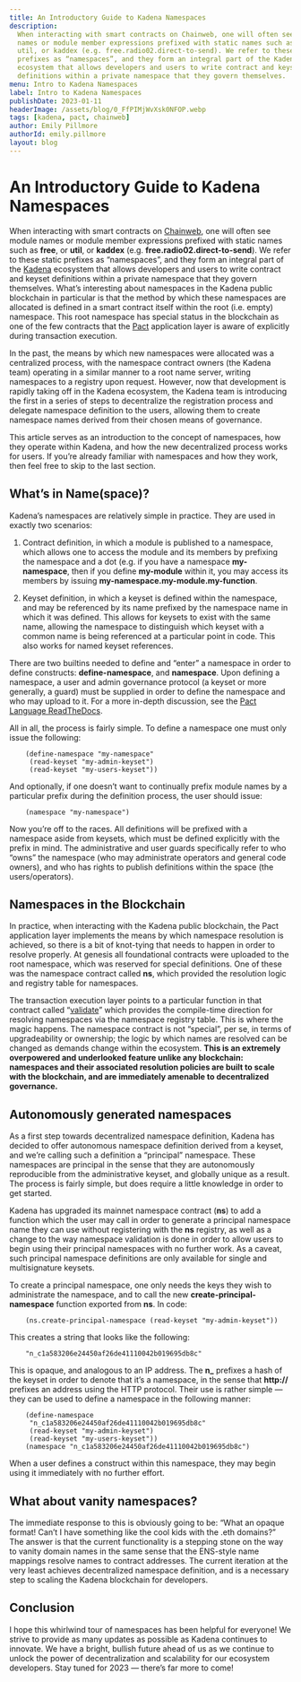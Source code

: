 ```yaml
---
title: An Introductory Guide to Kadena Namespaces
description:
  When interacting with smart contracts on Chainweb, one will often see module
  names or module member expressions prefixed with static names such as free, or
  util, or kaddex (e.g. free.radio02.direct-to-send). We refer to these static
  prefixes as “namespaces”, and they form an integral part of the Kadena
  ecosystem that allows developers and users to write contract and keyset
  definitions within a private namespace that they govern themselves.
menu: Intro to Kadena Namespaces
label: Intro to Kadena Namespaces
publishDate: 2023-01-11
headerImage: /assets/blog/0_FfPIMjWvXsk0NFOP.webp
tags: [kadena, pact, chainweb]
author: Emily Pillmore
authorId: emily.pillmore
layout: blog
---
```


# An Introductory Guide to Kadena Namespaces

When interacting with smart contracts on
[Chainweb](https://github.com/kadena-io/chainweb-node), one will often see
module names or module member expressions prefixed with static names such as
**free**, or **util**, or **kaddex** (e.g. **free.radio02.direct-to-send**). We
refer to these static prefixes as “namespaces”, and they form an integral part
of the [Kadena](https://kadena.io/) ecosystem that allows developers and users
to write contract and keyset definitions within a private namespace that they
govern themselves. What’s interesting about namespaces in the Kadena public
blockchain in particular is that the method by which these namespaces are
allocated is defined in a smart contract itself within the root (i.e. empty)
namespace. This root namespace has special status in the blockchain as one of
the few contracts that the
[Pact](https://www.google.com/search?q=kadena+pact&oq=Kadena+Pact&aqs=chrome.0.69i59i512j0i512j0i22i30l2j0i390j69i60j69i61l2.5353j0j4&sourceid=chrome&ie=UTF-8)
application layer is aware of explicitly during transaction execution.

In the past, the means by which new namespaces were allocated was a centralized
process, with the namespace contract owners (the Kadena team) operating in a
similar manner to a root name server, writing namespaces to a registry upon
request. However, now that development is rapidly taking off in the Kadena
ecosystem, the Kadena team is introducing the first in a series of steps to
decentralize the registration process and delegate namespace definition to the
users, allowing them to create namespace names derived from their chosen means
of governance.

This article serves as an introduction to the concept of namespaces, how they
operate within Kadena, and how the new decentralized process works for users. If
you’re already familiar with namespaces and how they work, then feel free to
skip to the last section.

## What’s in Name(space)?

Kadena’s namespaces are relatively simple in practice. They are used in exactly
two scenarios:

1.  Contract definition, in which a module is published to a namespace, which
    allows one to access the module and its members by prefixing the namespace
    and a dot (e.g. if you have a namespace **my-namespace**, then if you define
    **my-module** within it, you may access its members by issuing
    **my-namespace.my-module.my-function**.

2.  Keyset definition, in which a keyset is defined within the namespace, and
    may be referenced by its name prefixed by the namespace name in which it was
    defined. This allows for keysets to exist with the same name, allowing the
    namespace to distinguish which keyset with a common name is being referenced
    at a particular point in code. This also works for named keyset references.

There are two builtins needed to define and “enter” a namespace in order to
define constructs: **define-namespace**, and **namespace**. Upon defining a
namespace, a user and admin governance protocol (a keyset or more generally, a
guard) must be supplied in order to define the namespace and who may upload to
it. For a more in-depth discussion, see the
[Pact Language ReadTheDocs](https://pact-language.readthedocs.io/en/stable/pact-reference.html?highlight=namespace#namespace-declaration).

All in all, the process is fairly simple. To define a namespace one must only
issue the following:

```pact
    (define-namespace "my-namespace"
     (read-keyset "my-admin-keyset")
     (read-keyset "my-users-keyset"))
```

And optionally, if one doesn’t want to continually prefix module names by a
particular prefix during the definition process, the user should issue:

```pact
    (namespace "my-namespace")
```

Now you’re off to the races. All definitions will be prefixed with a namespace
aside from keysets, which must be defined explicitly with the prefix in mind.
The administrative and user guards specifically refer to who “owns” the
namespace (who may administrate operators and general code owners), and who has
rights to publish definitions within the space (the users/operators).

## Namespaces in the Blockchain

In practice, when interacting with the Kadena public blockchain, the Pact
application layer implements the means by which namespace resolution is
achieved, so there is a bit of knot-tying that needs to happen in order to
resolve properly. At genesis all foundational contracts were uploaded to the
root namespace, which was reserved for special definitions. One of these was the
namespace contract called **ns**, which provided the resolution logic and
registry table for namespaces.

The transaction execution layer points to a particular function in that contract
called
“[validate](https://github.com/kadena-io/chainweb-node/blob/5ad28bc939c6fb7a398de67a5fec109a3e9cf989/pact/namespaces/ns.pact#L48)”
which provides the compile-time direction for resolving namespaces via the
namespace registry table. This is where the magic happens. The namespace
contract is not “special”, per se, in terms of upgradeability or ownership; the
logic by which names are resolved can be changed as demands change within the
ecosystem. **This is an extremely overpowered and underlooked feature unlike any
blockchain: namespaces and their associated resolution policies are built to
scale with the blockchain, and are immediately amenable to decentralized
governance.**

## Autonomously generated namespaces

As a first step towards decentralized namespace definition, Kadena has decided
to offer autonomous namespace definition derived from a keyset, and we’re
calling such a definition a “principal” namespace. These namespaces are
principal in the sense that they are autonomously reproducible from the
administrative keyset, and globally unique as a result. The process is fairly
simple, but does require a little knowledge in order to get started.

Kadena has upgraded its mainnet namespace contract (**ns**) to add a function
which the user may call in order to generate a principal namespace name they can
use without registering with the **ns** registry, as well as a change to the way
namespace validation is done in order to allow users to begin using their
principal namespaces with no further work. As a caveat, such principal namespace
definitions are only available for single and multisignature keysets.

To create a principal namespace, one only needs the keys they wish to
administrate the namespace, and to call the new **create-principal-namespace**
function exported from **ns**. In code:

```pact
    (ns.create-principal-namespace (read-keyset "my-admin-keyset"))
```

This creates a string that looks like the following:

```pact
    "n_c1a583206e24450af26de41110042b019695db8c"
```

This is opaque, and analogous to an IP address. The **n\_** prefixes a hash of
the keyset in order to denote that it’s a namespace, in the sense that
**http://** prefixes an address using the HTTP protocol. Their use is rather
simple — they can be used to define a namespace in the following manner:

```pact
    (define-namespace
     "n_c1a583206e24450af26de41110042b019695db8c"
     (read-keyset "my-admin-keyset")
     (read-keyset "my-users-keyset"))
    (namespace "n_c1a583206e24450af26de41110042b019695db8c")
```

When a user defines a construct within this namespace, they may begin using it
immediately with no further effort.

## What about vanity namespaces?

The immediate response to this is obviously going to be: “What an opaque format!
Can’t I have something like the cool kids with the .eth domains?” The answer is
that the current functionality is a stepping stone on the way to vanity domain
names in the same sense that the ENS-style name mappings resolve names to
contract addresses. The current iteration at the very least achieves
decentralized namespace definition, and is a necessary step to scaling the
Kadena blockchain for developers.

## Conclusion

I hope this whirlwind tour of namespaces has been helpful for everyone! We
strive to provide as many updates as possible as Kadena continues to innovate.
We have a bright, bullish future ahead of us as we continue to unlock the power
of decentralization and scalability for our ecosystem developers. Stay tuned for
2023 — there’s far more to come!
